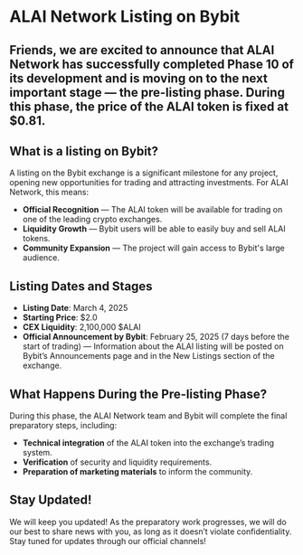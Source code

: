 # ALAI Network Listing on Bybit

## Friends, we are excited to announce that ALAI Network has successfully completed Phase 10 of its development and is moving on to the next important stage — the pre-listing phase. During this phase, the price of the ALAI token is fixed at $0.81.

## What is a listing on Bybit?
A listing on the Bybit exchange is a significant milestone for any project, opening new opportunities for trading and attracting investments. For ALAI Network, this means:

- **Official Recognition** — The ALAI token will be available for trading on one of the leading crypto exchanges.
- **Liquidity Growth** — Bybit users will be able to easily buy and sell ALAI tokens.
- **Community Expansion** — The project will gain access to Bybit's large audience.

## Listing Dates and Stages
- **Listing Date**: March 4, 2025  
- **Starting Price**: $2.0  
- **CEX Liquidity**: 2,100,000 $ALAI  
- **Official Announcement by Bybit**: February 25, 2025 (7 days before the start of trading) — Information about the ALAI listing will be posted on Bybit’s Announcements page and in the New Listings section of the exchange.

## What Happens During the Pre-listing Phase?
During this phase, the ALAI Network team and Bybit will complete the final preparatory steps, including:

- **Technical integration** of the ALAI token into the exchange’s trading system.
- **Verification** of security and liquidity requirements.
- **Preparation of marketing materials** to inform the community.

## Stay Updated!
We will keep you updated! As the preparatory work progresses, we will do our best to share news with you, as long as it doesn’t violate confidentiality. Stay tuned for updates through our official channels!
